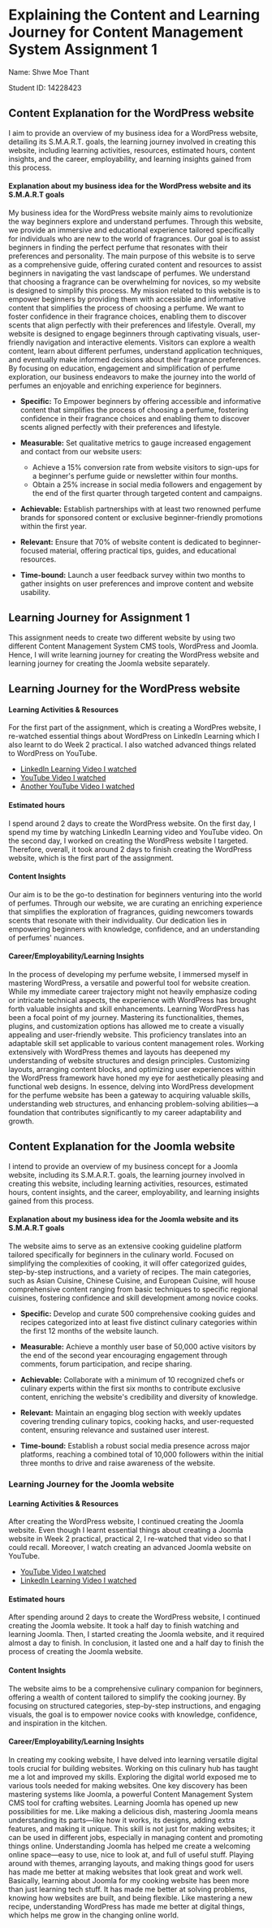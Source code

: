 # Explaining the Content and Learning Journey for Content Management System Assignment 1 

Name: Shwe Moe Thant


Student ID: 14228423

## Content Explanation for the **WordPress** website

I aim to provide an overview of my business idea for a WordPress website, detailing its S.M.A.R.T. goals, the learning
journey involved in creating this website, including learning activities, resources, estimated hours, content insights, 
and the career, employability, and learning insights gained from this process.

#### Explanation about my business idea for the **WordPress** website and its S.M.A.R.T goals

My business idea for the WordPress website mainly aims to revolutionize the way beginners explore and understand perfumes. 
Through this website, we provide an immersive and educational experience tailored specifically for individuals who are new to 
the world of fragrances. Our goal is to assist beginners in finding the perfect perfume that resonates with their preferences and personality.
The main purpose of this website is to serve as a comprehensive guide, offering curated content and resources to assist beginners
in navigating the vast landscape of perfumes. We understand that choosing a fragrance can be overwhelming for novices, so my
website is designed to simplify this process. My mission related to this website is to empower beginners by providing them 
with accessible and informative content that simplifies the process of choosing a perfume. We want to foster confidence in their
fragrance choices, enabling them to discover scents that align perfectly with their preferences and lifestyle. Overall, 
my website is designed to engage beginners through captivating visuals, user-friendly navigation and interactive elements. Visitors
can explore a wealth content, learn about different perfumes, understand application techniques, and eventually make informed
decisions about their fragrance preferences. By focusing on education, engagement and simplification of perfume exploration, our
business endeavors to make the journey into the world of perfumes an enjoyable and enriching experience for beginners. 


* **Specific:** To Empower beginners by offering accessible and informative content that simplifies the process of 
choosing a perfume, fostering confidence in their fragrance choices and enabling them to discover scents aligned 
perfectly with their preferences and lifestyle.

  
* **Measurable:** Set qualitative metrics to gauge increased engagement and contact from our website users:
  * Achieve a 15% conversion rate from website visitors to sign-ups for a beginner's perfume guide or newsletter within four months.
  * Obtain a 25% increase in social media followers and engagement by the end of the first quarter through targeted content and campaigns.

* **Achievable:** Establish partnerships with at least two renowned perfume brands for sponsored content or exclusive 
beginner-friendly promotions within the first year.

* **Relevant:** Ensure that 70% of website content is dedicated to beginner-focused material, offering practical tips, guides, 
and educational resources.

* **Time-bound:** Launch a user feedback survey within two months to gather insights on user preferences and improve content
and website usability.

## Learning Journey for Assignment 1

This assignment needs to create two different website by using two different Content Management System CMS tools, WordPress 
and Joomla. Hence, I will write learning journey for creating the WordPress website and learning journey for creating
the Joomla website separately.

## Learning Journey for the **WordPress** website

#### Learning Activities & Resources

For the first part of the assignment, which is creating a WordPres website, I re-watched essential things about WordPress
on LinkedIn Learning which I also learnt to do Week 2 practical. I also watched advanced things related to WordPress on 
YouTube.

* [LinkedIn Learning Video I watched](https://www.linkedin.com/learning/wordpress-5-essential-training/wordpress-an-introduction?u=2223545)
* [YouTube Video I watched](https://www.youtube.com/watch?v=kYY88h5J86A&t=484s)
* [Another YouTube Video I watched](https://www.youtube.com/watch?v=KXQFpUnCgrE&t=665s)


#### Estimated hours

I spend around 2 days to create the WordPress website. On the first day, I spend my time by watching LinkedIn Learning 
video and YouTube video. On the second day, I worked on creating the WordPress website I targeted. Therefore, overall, 
it took around 2 days to finish creating the WordPress website, which is the first part of the assignment.

#### Content Insights 

Our aim is to be the go-to destination for beginners venturing into the world of perfumes. Through our website, 
we are curating an enriching experience that simplifies the exploration of fragrances, guiding newcomers towards scents 
that resonate with their individuality. Our dedication lies in empowering beginners with knowledge, confidence, and an 
understanding of perfumes' nuances.

#### Career/Employability/Learning Insights

In the process of developing my perfume website, I immersed myself in mastering WordPress, a versatile and powerful 
tool for website creation. While my immediate career trajectory might not heavily emphasize coding or intricate 
technical aspects, the experience with WordPress has brought forth valuable insights and skill enhancements.
Learning WordPress has been a focal point of my journey. Mastering its functionalities, themes, plugins, and 
customization options has allowed me to create a visually appealing and user-friendly website. This proficiency 
translates into an adaptable skill set applicable to various content management roles. Working extensively with 
WordPress themes and layouts has deepened my understanding of website structures and design principles. Customizing 
layouts, arranging content blocks, and optimizing user experiences within the WordPress framework have honed my eye 
for aesthetically pleasing and functional web designs. In essence, delving into WordPress development for the perfume 
website has been a gateway to acquiring valuable skills, understanding web structures, and enhancing problem-solving 
abilities—a foundation that contributes significantly to my career adaptability and growth.



## Content Explanation for the **Joomla** website

I intend to provide an overview of my business concept for a Joomla website, including its S.M.A.R.T. goals, 
the learning journey involved in creating this website, including learning activities, resources, estimated hours, 
content insights, and the career, employability, and learning insights gained from this process.

#### Explanation about my business idea for the **Joomla** website and its S.M.A.R.T goals

The website aims to serve as an extensive cooking guideline platform tailored specifically for beginners in 
the culinary world. Focused on simplifying the complexities of cooking, it will offer categorized guides, 
step-by-step instructions, and a variety of recipes. The main categories, such as Asian Cuisine, Chinese Cuisine, 
and European Cuisine, will house comprehensive content ranging from basic techniques to specific regional cuisines, 
fostering confidence and skill development among novice cooks.

* **Specific:** Develop and curate 500 comprehensive cooking guides and recipes categorized into at least five distinct
culinary categories within the first 12 months of the website launch.

  
* **Measurable:** Achieve a monthly user base of 50,000 active visitors by the end of the second year encouraging engagement
through comments, forum participation, and recipe sharing.

* **Achievable:** Collaborate with a minimum of 10 recognized chefs or culinary experts within the first six months to contribute
exclusive content, enriching the website's credibility and diversity of knowledge.

* **Relevant:** Maintain an engaging blog section with weekly updates covering trending culinary topics, cooking hacks, and 
user-requested content, ensuring relevance and sustained user interest.

* **Time-bound:** Establish a robust social media presence across major platforms, reaching a combined total of 10,000 followers
within the initial three months to drive and raise awareness of the website.

### Learning Journey for the **Joomla** website

#### Learning Activities & Resources

After creating the WordPress website, I continued creating the Joomla website. Even though I learnt essential things about
creating a Joomla website in Week 2 practical, practical 2, I re-watched that video so that I could recall. Moreover, I
watch creating an advanced Joomla website on YouTube.

* [YouTube Video I watched](https://www.youtube.com/watch?v=h5VZwTLdgdM)
* [LinkedIn Learning Video I watched](https://www.linkedin.com/learning/joomla-4-essential-training/linking-an-article-to-the-menu?u=2223545)

#### Estimated hours

After spending around 2 days to create the WordPress website, I continued creating the Joomla website. It took a half day
to finish watching and learning Joomla. Then, I started creating the Joomla website, and it required almost a day to finish.
In conclusion, it lasted one and a half day to finish the process of creating the Joomla website.

#### Content Insights 

The website aims to be a comprehensive culinary companion for beginners, offering a wealth of content tailored to 
simplify the cooking journey. By focusing on structured categories, step-by-step instructions, and engaging visuals, 
the goal is to empower novice cooks with knowledge, confidence, and inspiration in the kitchen.

#### Career/Employability/Learning Insights

In creating my cooking website, I have delved into learning versatile digital tools crucial for building websites. 
Working on this culinary hub has taught me a lot and improved my skills. Exploring the digital world exposed me to 
various tools needed for making websites. One key discovery has been mastering systems like Joomla, a powerful Content 
Management System CMS tool for crafting websites. Learning Joomla has opened up new possibilities for me. 
Like making a delicious dish, mastering Joomla means understanding its parts—like how it works, its designs, adding 
extra features, and making it unique. This skill is not just for making websites; it can be used in different jobs,
especially in managing content and promoting things online. Understanding Joomla has helped me create a welcoming online 
space—easy to use, nice to look at, and full of useful stuff. Playing around with themes, arranging layouts, and making 
things good for users has made me better at making websites that look great and work well. Basically, learning about
Joomla for my cooking website has been more than just learning tech stuff. It has made me better at solving problems, 
knowing how websites are built, and being flexible. Like mastering a new recipe, understanding WordPress has made me 
better at digital things, which helps me grow in the changing online world.


